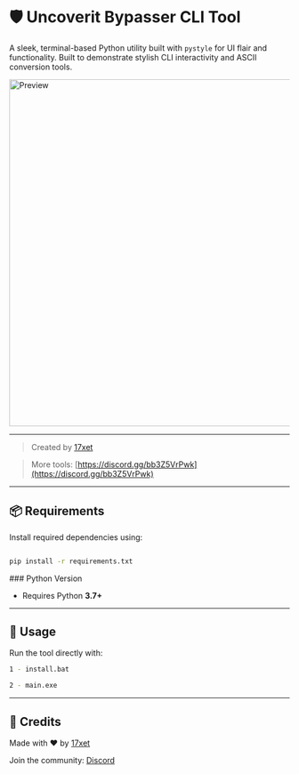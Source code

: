 # 🛡️ Uncoverit Bypasser CLI Tool



A sleek, terminal-based Python utility built with `pystyle` for UI flair and functionality. Built to demonstrate stylish CLI interactivity and ASCII conversion tools.

<img width="1110" height="624" alt="Preview" src="https://github.com/user-attachments/assets/064e2a82-8c07-4668-81d4-82e2e6d7d2ea" />

---

> Created by [17xet](https://github.com/17xet)  

> More tools: [https://discord.gg/bb3Z5VrPwk](https://discord.gg/bb3Z5VrPwk)

---



## 📦 Requirements



Install required dependencies using:



```bash

pip install -r requirements.txt

````



\### Python Version



* Requires Python **3.7+**



---



## 🚀 Usage



Run the tool directly with:



```bash
1 - install.bat

2 - main.exe

```

---

## 🙌 Credits



Made with ❤️ by [17xet](https://github.com/17xet)

Join the community: [Discord](https://discord.gg/bb3Z5VrPwk)



````

